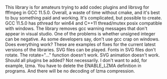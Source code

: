This library is for amateurs trying to add codec plugins and librsvg for fffmpeg in GCC 11.5.0. Overall, a waste of time without cmake, and it's best to buy something paid and working.
It's complicated, but possible to create. GCC 11.5.0 has pthread for win64 and C++11 thread/mutex posix compatible with windows.
The library removes gcc warning messages that don't appear in visual studio. One of the problems is whether unsigned integer can be negative. As some developers say, don't use gcc crap on windows.
Does everything work? These are examples of fixes for the current latest versions of the libraries. SVG files can be played. Fonts in SVG files don't rotate. The rotate="..." function doesn't work. SVG animation doesn't work.
Should all plugins be added? Not necessarily. I don't want to add, for example, lzma. You have to delete the ENABLE_LZMA definition in programs. And there will be no decoding of lzma compression.
